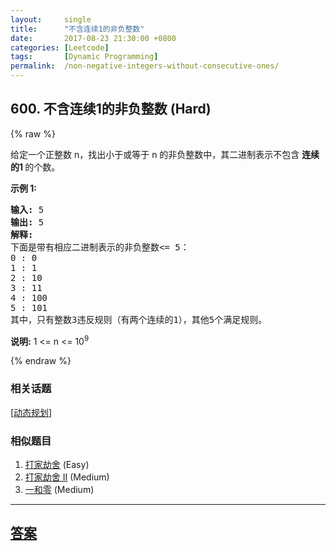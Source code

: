 ```yaml
---
layout:     single
title:      "不含连续1的非负整数"
date:       2017-08-23 21:30:00 +0800
categories: [Leetcode]
tags:       [Dynamic Programming]
permalink:  /non-negative-integers-without-consecutive-ones/
---
```


## 600. 不含连续1的非负整数 (Hard)

{% raw %}

<p>给定一个正整数 n，找出小于或等于 n 的非负整数中，其二进制表示不包含&nbsp;<strong>连续的1&nbsp;</strong>的个数。</p>

<p><strong>示例 1:</strong></p>

<pre><strong>输入:</strong> 5
<strong>输出:</strong> 5
<strong>解释:</strong> 
下面是带有相应二进制表示的非负整数&lt;= 5：
0 : 0
1 : 1
2 : 10
3 : 11
4 : 100
5 : 101
其中，只有整数3违反规则（有两个连续的1），其他5个满足规则。</pre>

<p><strong>说明:</strong> 1 &lt;= n &lt;= 10<sup>9</sup></p>

{% endraw %}

### 相关话题
  [[动态规划](https://github.com/openset/leetcode/tree/master/tag/dynamic-programming/README.md)]

### 相似题目
  1. [打家劫舍](/house-robber) (Easy)
  1. [打家劫舍 II](/house-robber-ii) (Medium)
  1. [一和零](/ones-and-zeroes) (Medium)

---

## [答案](https://github.com/openset/leetcode/tree/master/problems/non-negative-integers-without-consecutive-ones)
